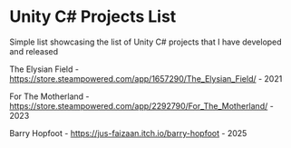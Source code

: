 # Unity C# Projects List
Simple list showcasing the list of Unity C# projects that I have developed and released 

The Elysian Field - https://store.steampowered.com/app/1657290/The_Elysian_Field/ - 2021

For The Motherland - https://store.steampowered.com/app/2292790/For_The_Motherland/ - 2023

Barry Hopfoot - https://jus-faizaan.itch.io/barry-hopfoot - 2025
